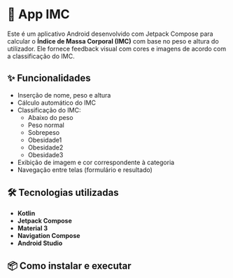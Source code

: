 # 📱 App IMC

Este é um aplicativo Android desenvolvido com Jetpack Compose para calcular o **Índice de Massa Corporal (IMC)** com base no peso e altura do utilizador.
Ele fornece feedback visual com cores e imagens de acordo com a classificação do IMC.

## ✨ Funcionalidades

- Inserção de nome, peso e altura
- Cálculo automático do IMC
- Classificação do IMC:
  - Abaixo do peso
  - Peso normal
  - Sobrepeso
  - Obesidade1
  - Obesidade2
  - Obesidade3
- Exibição de imagem e cor correspondente à categoria
- Navegação entre telas (formulário e resultado)

## 🛠️ Tecnologias utilizadas

- **Kotlin**
- **Jetpack Compose**
- **Material 3**
- **Navigation Compose**
- **Android Studio**

## 📦 Como instalar e executar

